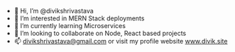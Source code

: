 - 👋 Hi, I’m @divikshrivastava
- 👀 I’m interested in MERN Stack deployments
- 🌱 I’m currently learning Microservices
- 💞️ I’m looking to collaborate on Node, React based projects
- 📫 divikshrivastava@gmail.com or visit my profile website www.divik.site

<!---
divikshrivastava/divikshrivastava is a ✨ special ✨ repository because its `README.md` (this file) appears on your GitHub profile.
You can click the Preview link to take a look at your changes.
--->
